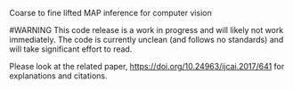 ﻿Coarse to fine lifted MAP inference for computer vision

#WARNING
This code release is a work in progress and will likely not work immediately.
The code is currently unclean (and follows no standards) and will take significant effort to read.

Please look at the related paper, https://doi.org/10.24963/ijcai.2017/641 for explanations and citations.


